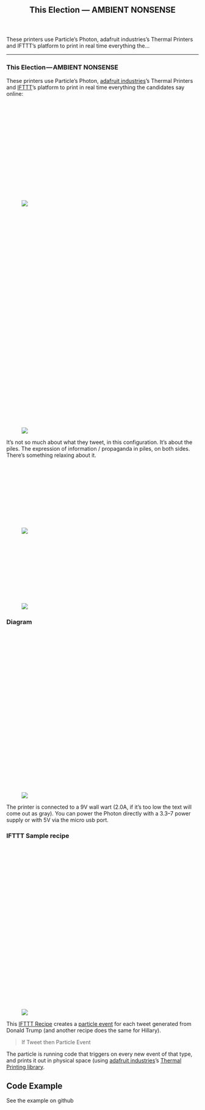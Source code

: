 </style></head><body><article class="h-entry">
<header>
<h1 class="p-name">This Election — AMBIENT NONSENSE</h1>
</header>
<section data-field="subtitle" class="p-summary">
These printers use Particle’s Photon, adafruit industries’s Thermal Printers and IFTTT’s platform to print in real time everything the…
</section>
<section data-field="body" class="e-content">
<section name="739d" class="section section--body section--first section--last"><div class="section-divider layoutSingleColumn"><hr class="section-divider"></div><div class="section-content"><div class="section-inner layoutSingleColumn"><h3 name="1abc" id="1abc" class="graf graf--h3 graf--leading graf--title">This Election — AMBIENT NONSENSE</h3><p name="9775" id="9775" class="graf graf--p graf-after--h3">These printers use Particle’s Photon, <a href="https://medium.com/u/c9914184139c" data-href="https://medium.com/u/c9914184139c" data-anchor-type="2" data-user-id="c9914184139c" data-action="show-user-card" data-action-type="hover" class="markup--user markup--p-user" target="_blank">adafruit industries</a>’s Thermal Printers and <a href="https://medium.com/u/10ab0b09ba3e" data-href="https://medium.com/u/10ab0b09ba3e" data-anchor-type="2" data-user-id="10ab0b09ba3e" data-action="show-user-card" data-action-type="hover" class="markup--user markup--p-user" target="_blank">IFTTT</a>’s platform to print in real time everything the candidates say online:</p></div><div class="section-inner sectionLayout--fullWidth"><figure name="9870" id="9870" class="graf graf--figure graf--layoutFillWidth graf-after--p"><div class="aspectRatioPlaceholder is-locked"><div class="aspectRatioPlaceholder-fill" style="padding-bottom: 60.8%;"></div><img class="graf-image" data-image-id="1*r79ZKNYNCncbUFa_Vd_y3w.jpeg" data-width="4926" data-height="2993" data-is-featured="true" src="https://cdn-images-1.medium.com/max/2000/1*r79ZKNYNCncbUFa_Vd_y3w.jpeg"></div></figure></div><div class="section-inner sectionLayout--outsetColumn"><figure name="5609" id="5609" class="graf graf--figure graf--layoutOutsetCenter graf-after--figure"><div class="aspectRatioPlaceholder is-locked" style="max-width: 1020px; max-height: 1360px;"><div class="aspectRatioPlaceholder-fill" style="padding-bottom: 133.29999999999998%;"></div><img class="graf-image" data-image-id="1*Z3s9rmpouPfL9v8r37ACGw.jpeg" data-width="2448" data-height="3264" src="https://cdn-images-1.medium.com/max/2000/1*Z3s9rmpouPfL9v8r37ACGw.jpeg"></div></figure></div><div class="section-inner layoutSingleColumn"><p name="879e" id="879e" class="graf graf--p graf-after--figure">It’s not so much about what they tweet, in this configuration. It’s about the piles. The expression of information / propaganda in piles, on both sides. There’s something relaxing about it.</p></div><div class="section-inner sectionLayout--outsetRow" data-paragraph-count="2"><figure name="b594" id="b594" class="graf graf--figure graf--layoutOutsetRow is-partialWidth graf-after--p" style="width: 50%;"><div class="aspectRatioPlaceholder is-locked"><div class="aspectRatioPlaceholder-fill" style="padding-bottom: 66.7%;"></div><img class="graf-image" data-image-id="1*HCdbGwZKJUK3ts7hvYCxEQ.jpeg" data-width="5760" data-height="3840" src="https://cdn-images-1.medium.com/max/1200/1*HCdbGwZKJUK3ts7hvYCxEQ.jpeg"></div></figure><figure name="f4bd" id="f4bd" class="graf graf--figure graf--layoutOutsetRowContinue is-partialWidth graf-after--figure" style="width: 50%;"><div class="aspectRatioPlaceholder is-locked"><div class="aspectRatioPlaceholder-fill" style="padding-bottom: 66.7%;"></div><img class="graf-image" data-image-id="1*51VrLn_y0ApJWs64ArnAyQ.jpeg" data-width="5760" data-height="3840" src="https://cdn-images-1.medium.com/max/1200/1*51VrLn_y0ApJWs64ArnAyQ.jpeg"></div></figure></div><div class="section-inner layoutSingleColumn"><h3 name="938a" id="938a" class="graf graf--h3 graf-after--figure">Diagram</h3><figure name="694a" id="694a" class="graf graf--figure graf-after--h3"><div class="aspectRatioPlaceholder is-locked" style="max-width: 700px; max-height: 695px;"><div class="aspectRatioPlaceholder-fill" style="padding-bottom: 99.2%;"></div><img class="graf-image" data-image-id="1*JdCxKtdP8zjxkNCRhov4lQ.png" data-width="1686" data-height="1673" src="https://cdn-images-1.medium.com/max/1600/1*JdCxKtdP8zjxkNCRhov4lQ.png"></div></figure><p name="95f5" id="95f5" class="graf graf--p graf-after--figure">The printer is connected to a 9V wall wart (2.0A, if it’s too low the text will come out as gray). You can power the Photon directly with a 3.3–7 power supply or with 5V via the micro usb port.</p><h3 name="bcd4" id="bcd4" class="graf graf--h3 graf-after--p">IFTTT Sample recipe</h3><figure name="6027" id="6027" class="graf graf--figure graf-after--h3"><div class="aspectRatioPlaceholder is-locked" style="max-width: 700px; max-height: 708px;"><div class="aspectRatioPlaceholder-fill" style="padding-bottom: 101.1%;"></div><img class="graf-image" data-image-id="1*6_H99aAbJGO-FOOZuLHjpg.png" data-width="1426" data-height="1442" src="https://cdn-images-1.medium.com/max/1600/1*6_H99aAbJGO-FOOZuLHjpg.png"></div></figure><p name="cb2f" id="cb2f" class="graf graf--p graf-after--figure">This <a href="http://ifttt.com/" data-href="http://ifttt.com/" class="markup--anchor markup--p-anchor" target="_blank">IFTTT Recipe</a> creates a <a href="https://docs.particle.io/reference/firmware/photon/#particle-subscribe-" data-href="https://docs.particle.io/reference/firmware/photon/#particle-subscribe-" class="markup--anchor markup--p-anchor" target="_blank">particle event</a> for each tweet generated from Donald Trump (and another recipe does the same for Hillary).</p><blockquote name="9c51" id="9c51" class="graf graf--pullquote graf-after--p">If Tweet then Particle Event</blockquote><p name="32a1" id="32a1" class="graf graf--p graf-after--pullquote">The particle is running code that triggers on every new event of that type, and prints it out in physical space (using <a href="https://medium.com/u/c9914184139c" data-href="https://medium.com/u/c9914184139c" data-anchor-type="2" data-user-id="c9914184139c" data-action="show-user-card" data-action-type="hover" class="markup--user markup--p-user" target="_blank">adafruit industries</a>’s <a href="https://learn.adafruit.com/mini-thermal-receipt-printer/microcontroller" data-href="https://learn.adafruit.com/mini-thermal-receipt-printer/microcontroller" class="markup--anchor markup--p-anchor" target="_blank">Thermal Printing library</a>.</p>
<h2 name="3b38" id="3b38" class="graf graf--h3 graf-after--p">Code Example</h2>
<p name="95d4" id="95d4" class="graf graf--p graf-after--h3">See the example on github</p><figure name="708f" id="708f" class="graf graf--figure graf--iframe graf-after--p graf--last"></figure></div></div></section>
</section>
</article>

</body></html>
